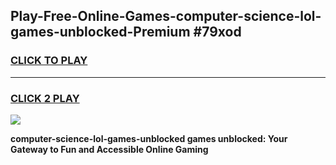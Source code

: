 
## Play-Free-Online-Games-computer-science-lol-games-unblocked-Premium #79xod
<h3>
<a href="https://premium.freeplayer.one?title=computer-science-lol-games-unblocked&ref=8M">CLICK TO PLAY</a></h3>
<hr>

<h3>
<a href="https://premium.freeplayer.one?title=computer-science-lol-games-unblocked&ref=8M">CLICK 2 PLAY</a>
  
</h3>

<a href="https://premium.freeplayer.one?title=computer-science-lol-games-unblocked&ref=8M"><img src="https://clearcache.store/games.png"></a>


**computer-science-lol-games-unblocked games unblocked: Your Gateway to Fun and Accessible Online Gaming**
